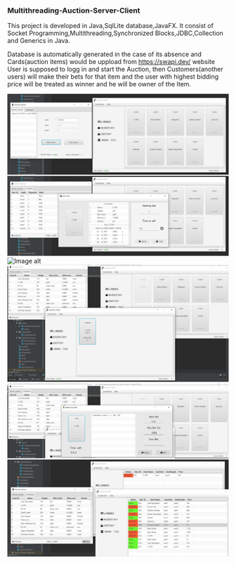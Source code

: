 ###  Multithreading-Auction-Server-Client
This project is developed in Java,SqlLite database,JavaFX.
It consist of Socket Programming,Multithreading,Synchronized Blocks,JDBC,Collection and Generics in Java.

Database is automatically generated in the case of its absence and Cards(auction items) would be uppload from https://swapi.dev/ website
User is supposed to logg in and start the Auction, then Customers(another users) will make their bets for that item and the user with highest bidding price will be treated as winner and he will be owner of the Item.

![Image alt](https://github.com/BelialJr/Multithreading-Auction-Server-Client/raw/master/gitIlustrations/ilustration1.png)
![Image alt](https://github.com/BelialJr/Multithreading-Auction-Server-Client/raw/master/gitIlustrations/ilustration2.png)
![Image alt](https://github.com/BelialJr/Multithreading-Auction-Server-Client/raw/master/gitIlustrations/ilustration3.png)
![Image alt](https://github.com/BelialJr/Multithreading-Auction-Server-Client/raw/master/gitIlustrations/ilustration4.png)
![Image alt](https://github.com/BelialJr/Multithreading-Auction-Server-Client/raw/master/gitIlustrations/ilustration5.png)
![Image alt](https://github.com/BelialJr/Multithreading-Auction-Server-Client/raw/master/gitIlustrations/ilustration6.png)


